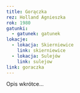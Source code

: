 ```yaml
---
title: Gorączka
rez: Holland Agnieszka
rok: 1980
gatunki: 
  - gatunek: gatunek
lokacje:
  - lokacja: Skierniewice
    link: skierniewice
  - lokacja: Sulejów
    link: sulejow
link: goraczka
---
```

Opis wkrótce…
